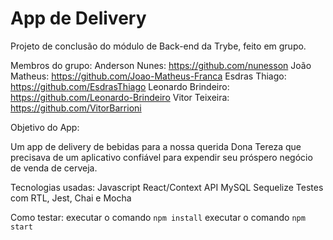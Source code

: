 # App de Delivery
Projeto de conclusão do módulo de Back-end da Trybe, feito em grupo.

Membros do grupo:
Anderson Nunes: https://github.com/nunesson
João Matheus: https://github.com/Joao-Matheus-Franca
Esdras Thiago: https://github.com/EsdrasThiago
Leonardo Brindeiro: https://github.com/Leonardo-Brindeiro
Vitor Teixeira: https://github.com/VitorBarrioni

Objetivo do App:

Um app de delivery de bebidas para a nossa querida 
Dona Tereza que precisava de um aplicativo confiável
para expendir seu próspero negócio de venda de cerveja.

Tecnologias usadas:
Javascript
React/Context API
MySQL
Sequelize
Testes com RTL, Jest, Chai e Mocha

Como testar:
executar o comando ``npm install``
executar o comando ``npm start``
